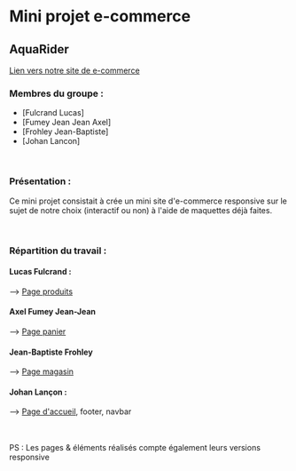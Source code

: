 # Mini projet e-commerce

## AquaRider 
[Lien vers notre site de e-commerce](https://jlancon8.github.io/mini-projet_e-commerce/)

### Membres du groupe :

- [Fulcrand Lucas]
- [Fumey Jean Jean Axel]  
- [Frohley Jean-Baptiste]
- [Johan Lancon]

<br>

### Présentation :

Ce mini projet consistait à crée un mini site d'e-commerce responsive sur le sujet de notre choix (interactif ou non) à l'aide de maquettes déjà faites.

<br>

### Répartition du travail :

#### Lucas Fulcrand : 
  --> [Page produits](https://jlancon8.github.io/mini-projet_e-commerce/produits.html)
<br>
#### Axel Fumey Jean-Jean
  --> [Page panier](https://jlancon8.github.io/mini-projet_e-commerce/panier.html)
<br>
#### Jean-Baptiste Frohley
  --> [Page magasin](https://jlancon8.github.io/mini-projet_e-commerce/magasin.html)
<br>
#### Johan Lançon :
  --> [Page d'accueil](https://jlancon8.github.io/mini-projet_e-commerce/), footer, navbar


<br>
<br>
PS : Les pages & éléments réalisés compte également leurs versions responsive
